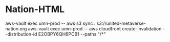 # Nation-HTML

aws-vault exec umn-prod -- aws s3 sync . s3://united-metaverse-nation.org
aws-vault exec umn-prod -- aws cloudfront create-invalidation --distribution-id E2OBPY6QH6PCB1 --paths "/*"
